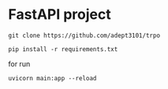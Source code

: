 # FastAPI project

``` shell
git clone https://github.com/adept3101/trpo
```

``` shell
pip install -r requirements.txt
```

for run

``` shell
uvicorn main:app --reload
```
